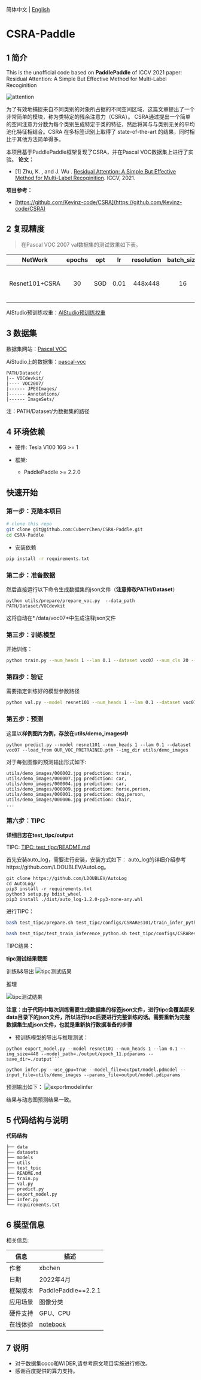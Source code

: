   简体中文 | [English](README_EN.md)

# CSRA-Paddle

## 1 简介
This is the unofficial code based on **PaddlePaddle** of ICCV 2021 paper:<br>
Residual Attention: A Simple But Effective Method for Multi-Label Recoginition<br>

![attention](utils/pipeline.PNG)

为了有效地捕捉来自不同类别的对象所占据的不同空间区域，这篇文章提出了一个非常简单的模块，称为类特定的残余注意力（CSRA）。
CSRA通过提出一个简单的空间注意力分数为每个类别生成特定于类的特征，然后将其与与类别无关的平均池化特征相结合。CSRA 在多标签识别上取得了 state-of-the-art 的结果，同时相比于其他方法简单得多。

本项目基于PaddlePaddle框架复现了CSRA，并在Pascal VOC数据集上进行了实验。
**论文：**
- [1] Zhu, K. , and J. Wu . [Residual Attention: A Simple But Effective Method for Multi-Label Recoginition](https://arxiv.org/abs/2108.02456). ICCV, 2021. 

**项目参考：**
- [https://github.com/Kevinz-code/CSRA](https://github.com/Kevinz-code/CSRA)

## 2 复现精度
>在Pascal VOC 2007 val数据集的测试效果如下表。

|NetWork |epochs|opt|lr|resolution|batch_size|dataset|card|mAP|weight|log|
| :---: | :---: | :---: |:---: | :---: | :---: | :---: | :---: | :---: | :---: | :---: |
|Resnet101+CSRA|30|SGD|0.01|448x448|16|VOC2007|1xV100|94.7(94.697)|(链接: https://pan.baidu.com/s/1FAJGVQRpOj_gdG8m70Qwqg?pwd=4w2u 提取码: 4w2u 复制这段内容后打开百度网盘手机App，操作更方便哦)|[log](output/train.log)|

AIStudio预训练权重：[AIStudio预训练权重](https://aistudio.baidu.com/aistudio/datasetdetail/137949)

## 3 数据集
数据集网站：[Pascal VOC](http://host.robots.ox.ac.uk/pascal/VOC/voc2007/index.html)

AiStudio上的数据集：[pascal-voc](https://aistudio.baidu.com/aistudio/datasetdetail/4379)
```
PATH/Dataset/
|-- VOCdevkit/
|---- VOC2007/
|------ JPEGImages/
|------ Annotations/
|------ ImageSets/
```
注：PATH/Dataset/为数据集的路径

## 4 环境依赖
- 硬件: Tesla V100 16G >= 1

- 框架:
    - PaddlePaddle >= 2.2.0
    
## 快速开始

### 第一步：克隆本项目
```bash
# clone this repo
git clone git@github.com:CuberrChen/CSRA-Paddle.git
cd CSRA-Paddle
```

- 安装依赖
```bash
pip install -r requirements.txt
```
### 第二步：准备数据

然后直接运行以下命令生成数据集的json文件（**注意修改PATH/Dataset**）
```shell
python utils/prepare/prepare_voc.py  --data_path PATH/Dataset/VOCdevkit
```
这将自动在*./data/voc07*中生成注释json文件

### 第三步：训练模型

开始训练：

```bash
python train.py --num_heads 1 --lam 0.1 --dataset voc07 --num_cls 20 --save_dir=./checkpoint
```

### 第四步：验证
需要指定训练好的模型参数路径
```bash
python val.py --model resnet101 --num_heads 1 --lam 0.1 --dataset voc07 --num_cls 20  --load_from /PATH/MODEL.pdparams
```

### 第五步：预测
这里以**样例图片为例，存放在utils/demo_images中**
```shell
python predict.py --model resnet101 --num_heads 1 --lam 0.1 --dataset voc07 --load_from OUR_VOC_PRETRAINED.pth --img_dir utils/demo_images
```
对于每张图像的预测输出形式如下:
```shell
utils/demo_images/000002.jpg prediction: train,
utils/demo_images/000007.jpg prediction: car,
utils/demo_images/000004.jpg prediction: car,
utils/demo_images/000009.jpg prediction: horse,person,
utils/demo_images/000001.jpg prediction: dog,person,
utils/demo_images/000006.jpg prediction: chair,
...
```

### 第六步：TIPC

**详细日志在test_tipc/output**

TIPC: [TIPC: test_tipc/README.md](test_tipc/README.md)

首先安装auto_log，需要进行安装，安装方式如下：
auto_log的详细介绍参考https://github.com/LDOUBLEV/AutoLog。
```shell
git clone https://github.com/LDOUBLEV/AutoLog
cd AutoLog/
pip3 install -r requirements.txt
python3 setup.py bdist_wheel
pip3 install ./dist/auto_log-1.2.0-py3-none-any.whl
```
进行TIPC：
```bash
bash test_tipc/prepare.sh test_tipc/configs/CSRARes101/train_infer_python.txt 'lite_train_lite_infer'

bash test_tipc/test_train_inference_python.sh test_tipc/configs/CSRARes101/train_infer_python.txt 'lite_train_lite_infer'
```
TIPC结果：

**tipc测试结果截图**

训练&&导出
![tipc测试结果](test_tipc/docs/trainexport.png)

推理

![tipc测试结果](test_tipc/docs/infer.png)

**注意：由于代码中每次训练需要生成数据集的标签json文件，进行tipc会覆盖原来data目录下的json文件，所以进行tipc后要进行完整训练的话。需要重新为完整数据集生成json文件，也就是重新执行数据准备的步骤**

- 预训练模型的导出与推理测试：

```shell
python export_model.py --model resnet101 --num_heads 1 --lam 0.1 --img_size=448 --model_path=./output/epoch_11.pdparams --save_dir=./output```
```

```shell
python infer.py --use_gpu=True --model_file=output/model.pdmodel --input_file=utils/demo_images --params_file=output/model.pdiparams
```
预测输出如下：
![exportmodelinfer](test_tipc/docs/exportmodelinfer.png)

结果与动态图预测结果一致。

## 5 代码结构与说明
**代码结构**
```
├── data
├── datasets
├── models
├── utils
├── test_tpic
├── README.md
├── train.py
├── val.py   
├── predict.py
├── export_model.py
├── infer.py
└── requirements.txt              
```

## 6 模型信息

相关信息:

| 信息 | 描述 |
| --- | --- |
| 作者 | xbchen|
| 日期 | 2022年4月 |
| 框架版本 | PaddlePaddle==2.2.1 |
| 应用场景 | 图像分类 |
| 硬件支持 | GPU、CPU |
| 在线体验 | [notebook](https://aistudio.baidu.com/aistudio/projectdetail/3774572)|

## 7 说明

- 对于数据集coco和WIDER,请参考原文项目实施进行修改。
- 感谢百度提供的算力支持。